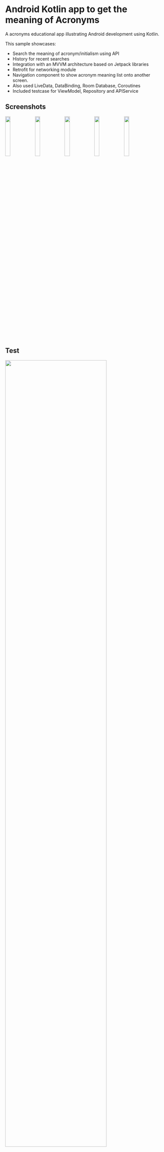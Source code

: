 # Android Kotlin app to get the meaning of Acronyms

A acronyms educational app illustrating Android development using Kotlin.

This sample showcases:
* Search the meaning of acronym/initialism using API
* History for recent searches
* Integration with an MVVM architecture based on Jetpack libraries
* Retrofit for networking module
* Navigation component to show acronym meaning list onto another screen.
* Also used LiveData, DataBinding, Room Database, Coroutines
* Included testcase for ViewModel, Repository and APIService

## Screenshots
<img src="https://github.com/neeraj-kumrawat/Android-Kotlin/assets/137490266/5a67120d-4133-4941-a11d-8c7fc5008d7e" width="18%">
<img src="https://github.com/neeraj-kumrawat/Android-Kotlin/assets/137490266/29c9f751-74b3-4602-8551-7852b9fbb565" width="18%">
<img src="https://github.com/neeraj-kumrawat/Android-Kotlin/assets/137490266/c9eee6a7-b1e0-4ed1-9023-cc75d15930c8" width="18%">
<img src="https://github.com/neeraj-kumrawat/Android-Kotlin/assets/137490266/0bd6fcc5-6c30-4de5-a638-cca4ae04f996" width="18%">
<img src="https://github.com/neeraj-kumrawat/Android-Kotlin/assets/137490266/9bbd07d1-39c8-43c2-a2d2-864eec4d1734" width="18%">

## Test
<img src="https://github.com/neeraj-kumrawat/Android-Kotlin/assets/137490266/82e5490e-6ea4-4924-a211-e1144c94d191" width="80%">

